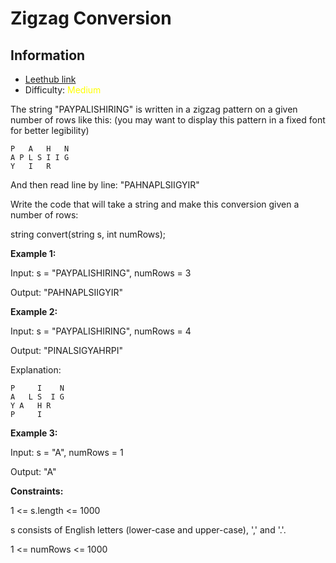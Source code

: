 # Zigzag Conversion
## Information
* [Leethub link](https://leetcode.com/problems/zigzag-conversion/)
* Difficulty: <span style="color: yellow">Medium</span>

The string "PAYPALISHIRING" is written in a zigzag pattern on a given number of rows like this: (you may want to display this pattern in a fixed font for better legibility)

```
P   A   H   N
A P L S I I G
Y   I   R
```
And then read line by line: "PAHNAPLSIIGYIR"

Write the code that will take a string and make this conversion given a number of rows:

string convert(string s, int numRows);


**Example 1:**

Input: s = "PAYPALISHIRING", numRows = 3

Output: "PAHNAPLSIIGYIR"

**Example 2:**

Input: s = "PAYPALISHIRING", numRows = 4

Output: "PINALSIGYAHRPI"

Explanation:
```
P     I    N
A   L S  I G
Y A   H R
P     I
```

**Example 3:**

Input: s = "A", numRows = 1

Output: "A"


**Constraints:**

1 <= s.length <= 1000

s consists of English letters (lower-case and upper-case), ',' and '.'.

1 <= numRows <= 1000